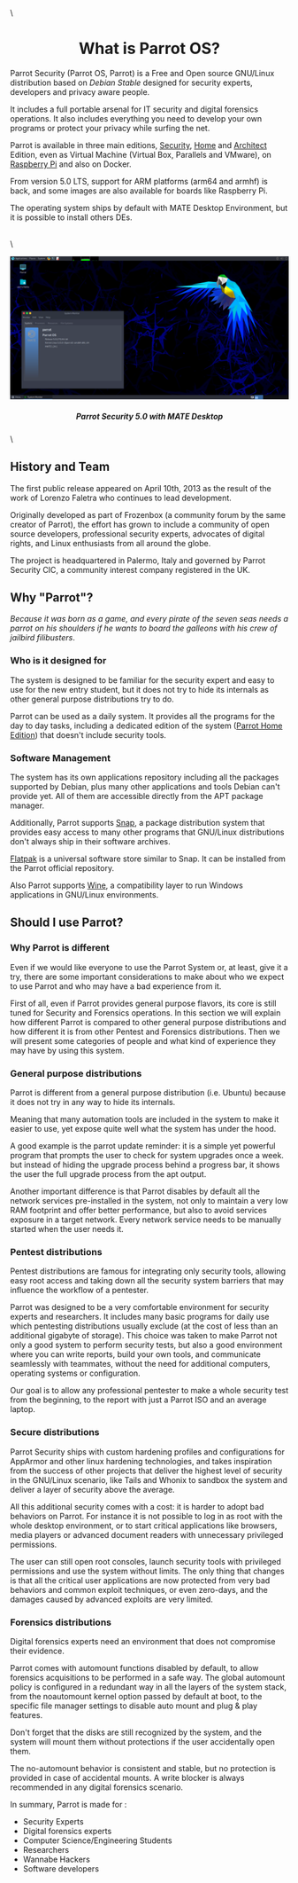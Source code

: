 \

<h1 align="center">What is Parrot OS?</h1>


Parrot Security (Parrot OS, Parrot) is a Free and Open source GNU/Linux distribution based on *Debian Stable* designed for security experts, developers and privacy aware people.

It includes a full portable arsenal for IT security and digital forensics operations. It also includes everything you need to develop your own programs or protect your privacy while surfing the net.

Parrot is available in three main editions, [Security](https://parrotsec.org/download/?version=security), [Home](https://parrotsec.org/download/?version=security) and [Architect](https://parrotsec.org/download/?version=architect) Edition, even as Virtual Machine (Virtual Box, Parallels and VMware), on [Raspberry Pi](https://parrotsec.org/download/?version=raspberry) and also on Docker.

From version 5.0 LTS, support for ARM platforms (arm64 and armhf) is back, and some images are also available for boards like Raspberry Pi.

The operating system ships by default with MATE Desktop Environment, but it is possible to install others DEs.

\
\

![ParrotOS Desktop](./images/parrot_desktop.png)

<h5 align="center">Parrot Security 5.0 with MATE Desktop</h5>

\

## History and Team ##

The first public release appeared on April 10th, 2013 as the result of the work of Lorenzo Faletra who continues to lead development.

Originally developed as part of Frozenbox (a community forum by the same creator of Parrot), the effort has grown to include a community of open source developers, professional security experts, advocates of digital rights, and Linux enthusiasts from all around the globe.

The project is headquartered in Palermo, Italy and governed by Parrot Security CIC, a community interest company registered in the UK.

## Why "Parrot"? ##

*Because it was born as a game, and every pirate of the seven seas needs a parrot on his shoulders if he wants to board the galleons with his crew of jailbird filibusters*.

### Who is it designed for ###

The system is designed to be familiar for the security expert and easy to use for the new entry student, but it does not try to hide its internals as other general purpose distributions try to do.

Parrot can be used as a daily system. It provides all the programs for the day to day tasks, including a dedicated edition of the system ([Parrot Home Edition](../en/download-parrot.html#security-or-home-edition-which-one-should-i-choose)) that doesn't include security tools.

 
### Software Management ###

The system has its own applications repository including all the packages supported by Debian, plus many other applications and tools Debian can't provide yet. All of them are accessible directly from the APT package manager.

Additionally, Parrot supports [Snap](https://snapcraft.io/), a package distribution system that provides easy access to many other programs that GNU/Linux distributions don't always ship in their software archives.

[Flatpak](https://flatpak.org/) is a universal software store similar to Snap. It can be installed from the Parrot official repository.

Also Parrot supports [Wine](https://www.winehq.org/), a compatibility layer to run Windows applications in GNU/Linux environments.
 
## Should I use Parrot? ##

### Why Parrot is different ###

Even if we would like everyone to use the Parrot System or, at least, give it a try, there are some important considerations to make about who we expect to use Parrot and who may have a bad experience from it.

First of all, even if Parrot provides general purpose flavors, its core is still tuned for Security and Forensics operations. In this section we will explain how different Parrot is compared to other general purpose distributions and how different it is from other Pentest and Forensics distributions. Then we will present some categories of people and what kind of experience they may have by using this system.

### General purpose distributions ###

Parrot is different from a general purpose distribution (i.e. Ubuntu) because it does not try in any way to hide its internals.

Meaning that many automation tools are included in the system to make it easier to use, yet expose quite well what the system has under the hood.

A good example is the parrot update reminder: it is a simple yet powerful program that prompts the user to check for system upgrades once a week. but instead of hiding the upgrade process behind a progress bar, it shows the user the full upgrade process from the apt output.

Another important difference is that Parrot disables by default all the network services pre-installed in the system, not only to maintain a very low RAM footprint and offer better performance, but also to avoid services exposure in a target network. Every network service needs to be manually started when the user needs it.

### Pentest distributions ###

Pentest distributions are famous for integrating only security tools, allowing easy root access and taking down all the security system barriers that may influence the workflow of a pentester.

Parrot was designed to be a very comfortable environment for security experts and researchers. It includes many basic programs for daily use which pentesting distributions usually exclude (at the cost of less than an additional gigabyte of storage). This choice was taken to make Parrot not only a good system to perform security tests, but also a good environment where you can write reports, build your own tools, and communicate seamlessly with teammates, without the need for additional computers, operating systems or configuration.

Our goal is to allow any professional pentester to make a whole security test from the beginning, to the report with just a Parrot ISO and an average laptop.

### Secure distributions ###

Parrot Security ships with custom hardening profiles and configurations for AppArmor and other linux hardening technologies, and takes inspiration from the success of other projects that deliver the highest level of security in the GNU/Linux scenario, like Tails and Whonix to sandbox the system and deliver a layer of security above the average.

All this additional security comes with a cost: it is harder to adopt bad behaviors on Parrot. For instance it is not possible to log in as root with the whole desktop environment, or to start critical applications like browsers, media players or advanced document readers with unnecessary privileged permissions.

The user can still open root consoles, launch security tools with privileged permissions and use the system without limits. The only thing that changes is that all the critical user applications are now protected from very bad behaviors and common exploit techniques, or even zero-days, and the damages caused by advanced exploits are very limited.

### Forensics distributions ###

Digital forensics experts need an environment that does not compromise their evidence.

Parrot comes with automount functions disabled by default, to allow forensics acquisitions to be performed in a safe way. The global automount policy is configured in a redundant way in all the layers of the system stack, from the noautomount kernel option passed by default at boot, to the specific file manager settings to disable auto mount and plug & play features.

Don't forget that the disks are still recognized by the system, and the system will mount them without protections if the user accidentally open them.

The no-automount behavior is consistent and stable, but no protection is provided in case of accidental mounts. A write blocker is always recommended in any digital forensics scenario.

In summary, Parrot is made for :

- Security Experts
- Digital forensics experts
- Computer Science/Engineering Students
- Researchers
- Wannabe Hackers
- Software developers
